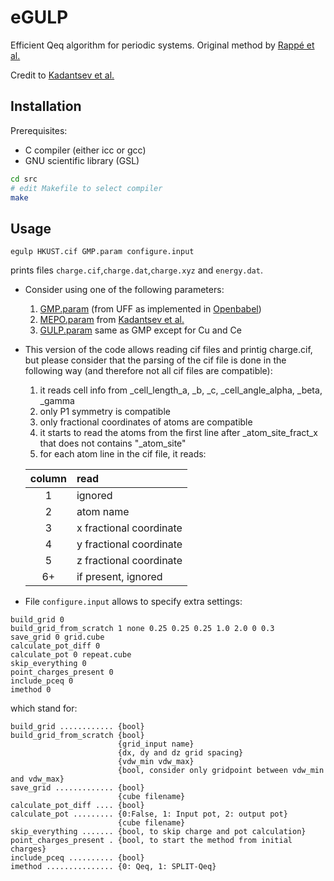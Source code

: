 # eGULP

Efficient Qeq algorithm for periodic systems. Original method by [Rappé et al.](http://pubs.acs.org/doi/abs/10.1021/j100161a070)

Credit to [Kadantsev et al.](http://pubs.acs.org/doi/10.1021/jz401479k)
 
## Installation

Prerequisites:
 * C compiler (either icc or gcc)
 * GNU scientific library (GSL)

```bash
cd src
# edit Makefile to select compiler
make 
```

## Usage
```
egulp HKUST.cif GMP.param configure.input 
```
prints files `charge.cif`,`charge.dat`,`charge.xyz` and `energy.dat`.

 * Consider using one of the following parameters: 
   1) [GMP.param](data/GMP.param) (from UFF as implemented in [Openbabel](https://github.com/openbabel/openbabel/blob/master/data/qeq.txt)) 
   2) [MEPO.param](data/MEPO.param) from [Kadantsev et al.](http://pubs.acs.org/doi/10.1021/jz401479k)
   3) [GULP.param](data/GULP.param) same as GMP except for Cu and Ce

 * This version of the code allows reading cif files and printig charge.cif, but please consider that the parsing of the cif file is done in the following way (and therefore not all cif files are compatible):
   1) it reads cell info from _cell_length_a, _b, _c, _cell_angle_alpha, _beta, _gamma
   2) only P1 symmetry is compatible 
   3) only fractional coordinates of atoms are compatible
   4) it starts to read the atoms from the first line after _atom_site_fract_x that does not contains "_atom_site"
   5) for each atom line in the cif file, it reads:
   
     | column |    read                  |
     |:------:|:------------------------ |
     |    1   | ignored                  |
     |    2   | atom name                |
     |    3   | x fractional coordinate  |
     |    4   | y fractional coordinate  |
     |    5   | z fractional coordinate  |
     |    6+  | if present, ignored      |
     
 * File `configure.input` allows to specify extra settings:
 ```
build_grid 0
build_grid_from_scratch 1 none 0.25 0.25 0.25 1.0 2.0 0 0.3
save_grid 0 grid.cube
calculate_pot_diff 0
calculate_pot 0 repeat.cube
skip_everything 0
point_charges_present 0
include_pceq 0
imethod 0
 ```
which stand for:
 ```
build_grid ............ {bool}
build_grid_from_scratch {bool} 
                         {grid_input name} 
                         {dx, dy and dz grid spacing}
                         {vdw_min vdw_max}
                         {bool, consider only gridpoint between vdw_min and vdw_max}
save_grid ............. {bool} 
                         {cube filename}
calculate_pot_diff .... {bool}
calculate_pot ......... {0:False, 1: Input pot, 2: output pot} 
                         {cube filename}
skip_everything ....... {bool, to skip charge and pot calculation}
point_charges_present . {bool, to start the method from initial charges}
include_pceq .......... {bool}
imethod ............... {0: Qeq, 1: SPLIT-Qeq}
 ```

